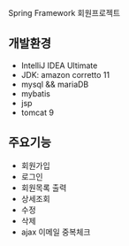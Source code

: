 Spring Framework 회원프로젝트

## 개발환경
- IntelliJ IDEA Ultimate
- JDK: amazon corretto 11
- mysql && mariaDB
- mybatis
- jsp
- tomcat 9

## 주요기능
- 회원가입
- 로그인
- 회원목록 출력
- 상세조회
- 수정
- 삭제
- ajax 이메일 중복체크
